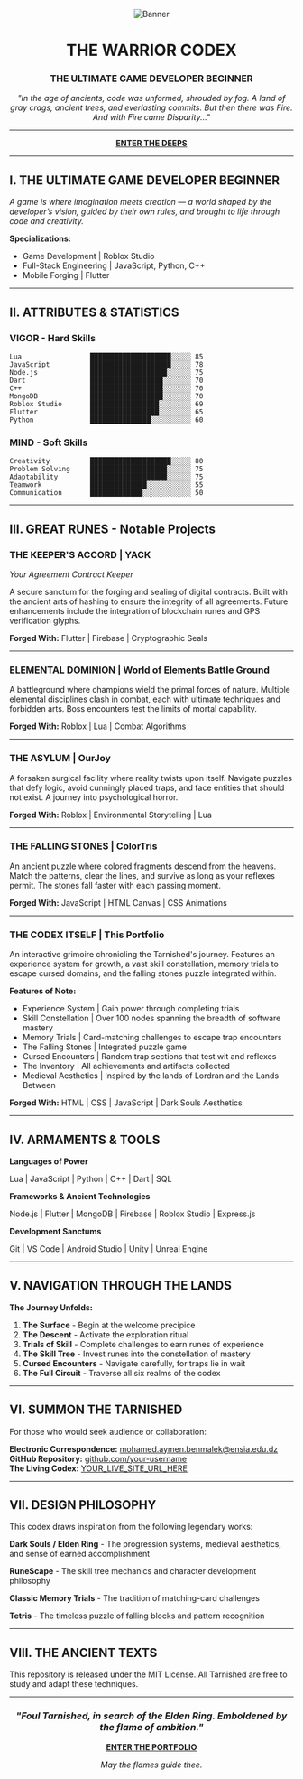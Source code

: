 <div align="center">

![Banner](https://generalbenmalek.github.io/generalBenmalek/benmalek/wallpaper.jpg)

# THE WARRIOR CODEX

### THE ULTIMATE GAME DEVELOPER BEGINNER

*"In the age of ancients, code was unformed, shrouded by fog. A land of gray crags, ancient trees, and everlasting commits. But then there was Fire. And with Fire came Disparity..."*

---

**[ENTER THE DEEPS](https://generalbenmalek.github.io/generalBenmalek/)**

---

</div>



## I. THE ULTIMATE GAME DEVELOPER BEGINNER

*A game is where imagination meets creation — a world shaped by the developer’s vision, guided by their own rules, and brought to life through code and creativity.*

**Specializations:**
- Game Development | Roblox Studio
- Full-Stack Engineering | JavaScript, Python, C++
- Mobile Forging | Flutter

---

## II. ATTRIBUTES & STATISTICS

### VIGOR - Hard Skills

```
Lua                 ████████████████████░░░░░ 85
JavaScript          ████████████████████░░░░░ 78
Node.js             ███████████████████░░░░░░ 75
Dart                ██████████████████░░░░░░░ 70
C++                 ██████████████████░░░░░░░ 70
MongoDB             ██████████████████░░░░░░░ 70
Roblox Studio       █████████████████░░░░░░░░ 69
Flutter             █████████████████░░░░░░░░ 65
Python              ███████████████░░░░░░░░░░ 60
```

### MIND - Soft Skills

```
Creativity          ████████████████████░░░░░ 80
Problem Solving     ███████████████████░░░░░░ 75
Adaptability        ███████████████████░░░░░░ 75
Teamwork            ██████████████░░░░░░░░░░░ 55
Communication       █████████████░░░░░░░░░░░░ 50
```

---

## III. GREAT RUNES - Notable Projects

### THE KEEPER'S ACCORD | YACK
*Your Agreement Contract Keeper*

A secure sanctum for the forging and sealing of digital contracts. Built with the ancient arts of hashing to ensure the integrity of all agreements. Future enhancements include the integration of blockchain runes and GPS verification glyphs.

**Forged With:** Flutter | Firebase | Cryptographic Seals

---

### ELEMENTAL DOMINION | World of Elements Battle Ground

A battleground where champions wield the primal forces of nature. Multiple elemental disciplines clash in combat, each with ultimate techniques and forbidden arts. Boss encounters test the limits of mortal capability.

**Forged With:** Roblox | Lua | Combat Algorithms

---

### THE ASYLUM | OurJoy

A forsaken surgical facility where reality twists upon itself. Navigate puzzles that defy logic, avoid cunningly placed traps, and face entities that should not exist. A journey into psychological horror.

**Forged With:** Roblox | Environmental Storytelling | Lua

---

### THE FALLING STONES | ColorTris

An ancient puzzle where colored fragments descend from the heavens. Match the patterns, clear the lines, and survive as long as your reflexes permit. The stones fall faster with each passing moment.

**Forged With:** JavaScript | HTML Canvas | CSS Animations

---

### THE CODEX ITSELF | This Portfolio

An interactive grimoire chronicling the Tarnished's journey. Features an experience system for growth, a vast skill constellation, memory trials to escape cursed domains, and the falling stones puzzle integrated within.

**Features of Note:**
- Experience System | Gain power through completing trials
- Skill Constellation | Over 100 nodes spanning the breadth of software mastery
- Memory Trials | Card-matching challenges to escape trap encounters
- The Falling Stones | Integrated puzzle game
- Cursed Encounters | Random trap sections that test wit and reflexes
- The Inventory | All achievements and artifacts collected
- Medieval Aesthetics | Inspired by the lands of Lordran and the Lands Between

**Forged With:** HTML | CSS | JavaScript | Dark Souls Aesthetics

---

## IV. ARMAMENTS & TOOLS

**Languages of Power**

Lua | JavaScript | Python | C++ | Dart | SQL

**Frameworks & Ancient Technologies**

Node.js | Flutter | MongoDB | Firebase | Roblox Studio | Express.js

**Development Sanctums**

Git | VS Code | Android Studio | Unity | Unreal Engine

---

## V. NAVIGATION THROUGH THE LANDS

**The Journey Unfolds:**

1. **The Surface** - Begin at the welcome precipice
2. **The Descent** - Activate the exploration ritual
3. **Trials of Skill** - Complete challenges to earn runes of experience
4. **The Skill Tree** - Invest runes into the constellation of mastery
5. **Cursed Encounters** - Navigate carefully, for traps lie in wait
6. **The Full Circuit** - Traverse all six realms of the codex

---

## VI. SUMMON THE TARNISHED

For those who would seek audience or collaboration:

**Electronic Correspondence:** mohamed.aymen.benmalek@ensia.edu.dz  
**GitHub Repository:** [github.com/your-username](https://github.com/generalBenamlek)  
**The Living Codex:** [YOUR_LIVE_SITE_URL_HERE](https://generalbenmalek.github.io/generalBenmalek/)

---

## VII. DESIGN PHILOSOPHY

This codex draws inspiration from the following legendary works:

**Dark Souls / Elden Ring** - The progression systems, medieval aesthetics, and sense of earned accomplishment

**RuneScape** - The skill tree mechanics and character development philosophy

**Classic Memory Trials** - The tradition of matching-card challenges

**Tetris** - The timeless puzzle of falling blocks and pattern recognition

---

## VIII. THE ANCIENT TEXTS

This repository is released under the MIT License. All Tarnished are free to study and adapt these techniques.

---

<div align="center">

### *"Foul Tarnished, in search of the Elden Ring. Emboldened by the flame of ambition."*

**[ENTER THE PORTFOLIO](https://generalbenmalek.github.io/generalBenmalek/)**

*May the flames guide thee.*

</div>
